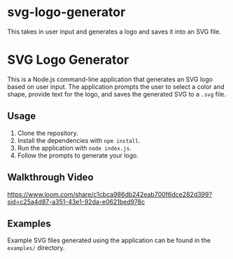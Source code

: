 # svg-logo-generator
 This takes in user input and generates a logo and saves it into an SVG file.

# SVG Logo Generator

This is a Node.js command-line application that generates an SVG logo based on user input. The application prompts the user to select a color and shape, provide text for the logo, and saves the generated SVG to a `.svg` file.

## Usage

1. Clone the repository.
2. Install the dependencies with `npm install`.
3. Run the application with `node index.js`.
4. Follow the prompts to generate your logo.

## Walkthrough Video

https://www.loom.com/share/c1cbca986db242eab700f6dce282d399?sid=c25a4d87-a351-43e1-92da-e0621bed978c

## Examples

Example SVG files generated using the application can be found in the `examples/` directory.
